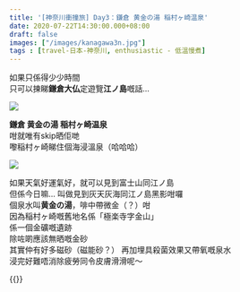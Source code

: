 ```yaml
---
title: '[神奈川衝撞旅] Day3：鎌倉 黄金の湯 稲村ヶ崎温泉'
date: 2020-07-22T14:30:00.000+08:00
draft: false
images: ["/images/kanagawa3n.jpg"]
tags : [travel-日本-神奈川, enthusiastic - 低溫慢煮]
---
```


如果只係得少少時間  
只可以揀睇**鎌倉大仏**定遊覽**江ノ島**嘅話...

![](/images/kanagawa3n.jpg)

**鎌倉 黄金の湯 稲村ヶ崎温泉**  
咁就唯有skip晒佢哋  
嚟稲村ヶ崎睇住個海浸溫泉（哈哈哈） 

![](/images/kanagawa3n1.jpg)

如果天氣好運氣好，就可以見到富士山同江ノ島  
但係今日嘛... 叫做見到灰天灰海同江ノ島黑影咁囉  
個泉水叫**黄金の湯**，啡中帶微金（？）咁  
因為稲村ヶ崎嘅舊地名係「極楽寺字金山」  
係一個金礦嘅遺跡  
除咗啲應該無晒嘅金砂  
其實仲有好多磁砂（磁能砂？）
再加埋具殺菌效果又帶氧嘅泉水  
浸完好難唔消除疲勞同令皮膚滑滑呢～


{{<kanagawa>}}
